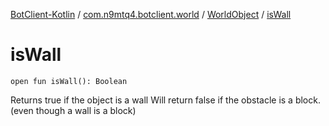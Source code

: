 [BotClient-Kotlin](../../index.md) / [com.n9mtq4.botclient.world](../index.md) / [WorldObject](index.md) / [isWall](.)


# isWall

`open fun isWall(): Boolean`

Returns true if the object is a wall
Will return false if the obstacle is
a block. (even though a wall is a block)



